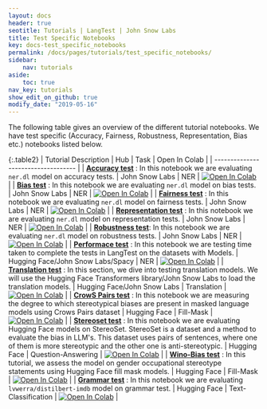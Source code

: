 ```yaml
---
layout: docs
header: true
seotitle: Tutorials | LangTest | John Snow Labs
title: Test Specific Notebooks
key: docs-test_specific_notebooks
permalink: /docs/pages/tutorials/test_specific_notebooks/
sidebar:
    nav: tutorials
aside:
    toc: true
nav_key: tutorials
show_edit_on_github: true
modify_date: "2019-05-16"
---
```


<div class="main-docs" markdown="1"><div class="h3-box" markdown="1">
The following table gives an overview of the different tutorial notebooks. We have test specific (Accuracy, Fairness, Robustness, Representation, Bias etc.) notebooks listed below.

</div><div class="h3-box" markdown="1">

{:.table2}
| Tutorial Description                | Hub                           | Task                              | Open In Colab                                                                                                                                                                                                                                    |
| ----------------------------------- |
| [**Accuracy test**](accuracy) :  In this notebook we are evaluating `ner.dl` model on accuracy tests.                      | John Snow Labs                    | NER                               | [![Open In Colab](https://colab.research.google.com/assets/colab-badge.svg)](https://colab.research.google.com/github/Pacific-AI-Corp/langtest/blob/main/demo/tutorials/test-specific-notebooks/Accuracy_Demo.ipynb)                                |
|  [**Bias test**](bias) : In this notebook we are evaluating `ner.dl` model on bias tests.                         | John Snow Labs                    | NER                               | [![Open In Colab](https://colab.research.google.com/assets/colab-badge.svg)](https://colab.research.google.com/github/Pacific-AI-Corp/langtest/blob/main/demo/tutorials/test-specific-notebooks/Bias_Demo.ipynb)                                    |
|  [**Fairness test**](fairness) : In this notebook we are evaluating `ner.dl` model on fairness tests.                    | John Snow Labs                    | NER                               | [![Open In Colab](https://colab.research.google.com/assets/colab-badge.svg)](https://colab.research.google.com/github/Pacific-AI-Corp/langtest/blob/main/demo/tutorials/test-specific-notebooks/Fairness_Demo.ipynb)                                |
|  [**Representation test**](representation) : In this notebook we are evaluating `ner.dl` model on representation tests.                | John Snow Labs                    | NER                               | [![Open In Colab](https://colab.research.google.com/assets/colab-badge.svg)](https://colab.research.google.com/github/Pacific-AI-Corp/langtest/blob/main/demo/tutorials/test-specific-notebooks/Representation_Demo.ipynb)                          |
|  [**Robustness test**](robustness): In this notebook we are evaluating `ner.dl` model on robustness tests.                    | John Snow Labs                    | NER                               | [![Open In Colab](https://colab.research.google.com/assets/colab-badge.svg)](https://colab.research.google.com/github/Pacific-AI-Corp/langtest/blob/main/demo/tutorials/test-specific-notebooks/Robustness_DEMO.ipynb)                              |
| [**Performace test**](performance) : In this notebook we are testing time taken to complete the tests in LangTest on the datasets with Models.                        | Hugging Face/John Snow Labs/Spacy | NER                               | [![Open In Colab](https://colab.research.google.com/assets/colab-badge.svg)](https://colab.research.google.com/github/Pacific-AI-Corp/langtest/blob/main/demo/tutorials/misc/PerformanceTest_Notebook.ipynb)                                          |
| [**Translation test**](translation) : In this section, we dive into testing translation models. We will use the Hugging Face Transformers library/John Snow Labs to load the translation models.   | Hugging Face/John Snow Labs       | Translation                       | [![Open In Colab](https://colab.research.google.com/assets/colab-badge.svg)](https://colab.research.google.com/github/Pacific-AI-Corp/langtest/blob/main/demo/tutorials/task-specific-notebooks/Translation_Notebook.ipynb)                         |
| [**CrowS Pairs test**](stereotype) : In this notebook we are measuring the degree to which stereotypical biases are present in masked language models using Crows Pairs dataset                         | Hugging Face                      | Fill-Mask                     | [![Open In Colab](https://colab.research.google.com/assets/colab-badge.svg)](https://colab.research.google.com/github/Pacific-AI-Corp/langtest/blob/main/demo/tutorials/task-specific-notebooks/Crows_Pairs_Notebook.ipynb)                         |
| [**Stereoset test**](stereoset#gender-occupational-stereotype-notebook) : In this notebook we are evaluating Hugging Face models on StereoSet. StereoSet is a dataset and a method to evaluate the bias in LLM's. This dataset uses pairs of sentences, where one of them is more stereotypic and the other one is anti-stereotypic.                           | Hugging Face                      | Question-Answering                         | [![Open In Colab](https://colab.research.google.com/assets/colab-badge.svg)](https://colab.research.google.com/github/Pacific-AI-Corp/langtest/blob/main/demo/tutorials/task-specific-notebooks/StereoSet_Notebook.ipynb)                           |
| [**Wino-Bias test**](stereotype#wino-bias-huggingface-notebook) : In this tutorial, we assess the model on gender occupational stereotype statements using Hugging Face fill mask models.                          | Hugging Face                      | Fill-Mask                       | [![Open In Colab](https://colab.research.google.com/assets/colab-badge.svg)](https://colab.research.google.com/github/Pacific-AI-Corp/langtest/blob/main/demo/tutorials/task-specific-notebooks/Wino_Bias.ipynb)                                    |
| [**Grammar test**](grammar) :  In this notebook we are evaluating `lvwerra/distilbert-imdb` model on grammar test.                             | Hugging Face                      | Text-Classification                      | [![Open In Colab](https://colab.research.google.com/assets/colab-badge.svg)](https://colab.research.google.com/github/Pacific-AI-Corp/langtest/blob/main/demo/tutorials/test-specific-notebooks/Grammar_Demo.ipynb)                                   |


</div><div class="h3-box" markdown="1">